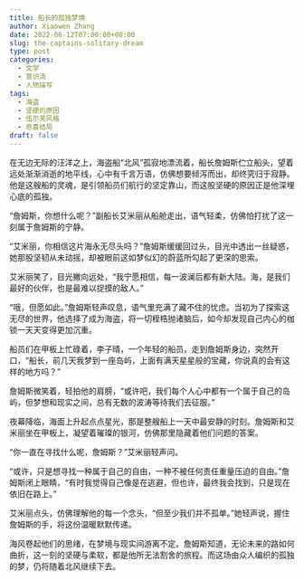 ```yaml
---
title: 船长的孤独梦境
author: Xiaowen Zhang
date: 2022-06-12T07:00:00+08:00
slug: the-captains-solitary-dream
type: post
categories:
  - 文学
  - 意识流
  - 人物描写
tags:
  - 海盗
  - 坚硬的原因
  - 伍尔芙风格
  - 悲喜结局
draft: false
---
```


在无边无际的汪洋之上，海盗船“北风”孤寂地漂流着，船长詹姆斯伫立船头，望着远处渐渐消逝的地平线，心中有千言万语，仿佛想要倾泻而出，却终究归于寂静。他是这艘船的灵魂，是引领船员们航行的坚定靠山，而这股坚硬的原因正是他深埋心底的孤独。

“詹姆斯，你想什么呢？”副船长艾米丽从船舱走出，语气轻柔，仿佛怕打扰了这一刻属于詹姆斯的宁静。

“艾米丽，你相信这片海永无尽头吗？”詹姆斯缓缓回过头，目光中透出一丝疑惑，她那股坚韧从未动摇，却被眼前这如梦似幻的蔚蓝所勾起了更深的思索。

艾米丽笑了，目光撇向远处，“我宁愿相信，每一波澜后都有新大陆。海，是我们最好的伙伴，也是最难以捉摸的敌人。”

“哦，但愿如此。”詹姆斯轻声叹息，语气里充满了藏不住的忧虑。当初为了探索这无尽的世界，他选择了成为海盗，将一切桎梏抛诸脑后，如今却发现自己内心的枷锁一天天变得更加沉重。

船员们在甲板上忙碌着，李子晴，一个年轻的船员，走到詹姆斯身边，突然开口，“船长，前几天我梦到一座岛屿，上面有满天星星般的宝藏，你说真的会有这样的地方吗？”

詹姆斯微笑着，轻拍他的肩膀，“或许吧，我们每个人心中都有一个属于自己的岛屿，但梦想和现实之间，总有无数的波涛等待我们去征服。”

夜幕降临，海面上升起点点星光，那是整艘船上一天中最安静的时刻。詹姆斯和艾米丽坐在甲板上，凝望着璀璨的银河，仿佛那里隐藏着他们问题的答案。

“你一直在寻找什么呢，詹姆斯？”艾米丽轻声问。

“或许，只是想寻找一种属于自己的自由，一种不被任何责任重量压迫的自由。”詹姆斯闭上眼睛，“有时我觉得自己像是在逃避，但也许，最终我会找到，只是现在依旧在路上。”

艾米丽点头，仿佛理解他的每一个念头，“但至少我们并不孤单。”她轻声说，握住詹姆斯的手，将这份温暖默默传递。

海风卷起他们的思绪，在梦境与现实间游离不定。詹姆斯知道，无论未来的路如何曲折，这一刻的坚硬与柔软，都是他所无法割舍的旅程。而这场由众人编织的孤独的梦，仍将随着北风继续下去。